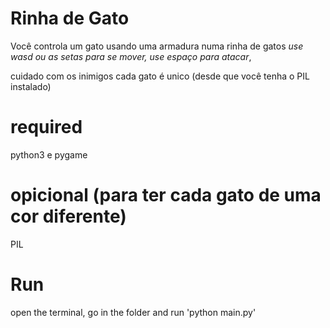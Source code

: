 # Rinha de Gato

Você controla um gato usando uma armadura numa rinha de gatos
_use wasd ou as setas para se mover,
use espaço para atacar_,

cuidado com os inimigos
cada gato é unico (desde que você tenha o PIL instalado)

# required
python3 e pygame

# opicional (para ter cada gato de uma cor diferente)
PIL

# Run
open the terminal, go in the folder and run 'python main.py'
